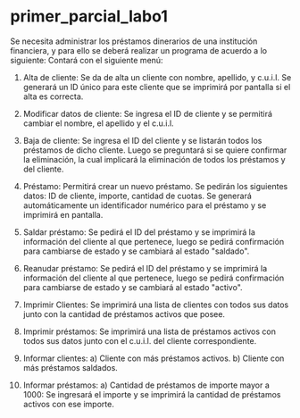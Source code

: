 # primer_parcial_labo1
Se necesita administrar los préstamos dinerarios de una institución financiera, y para
ello se deberá realizar un programa de acuerdo a lo siguiente:
Contará con el siguiente menú:
1) Alta de cliente: Se da de alta un cliente con nombre, apellido, y c.u.i.l. Se generará
un ID único para este cliente que se imprimirá por pantalla si el alta es correcta.
2) Modificar datos de cliente: Se ingresa el ID de cliente y se permitirá cambiar el
nombre, el apellido y el c.u.i.l.
3) Baja de cliente: Se ingresa el ID del cliente y se listarán todos los préstamos de
dicho cliente. Luego se preguntará si se quiere confirmar la eliminación, la cual
implicará la eliminación de todos los préstamos y del cliente.
4) Préstamo: Permitirá crear un nuevo préstamo. Se pedirán los siguientes datos: ID
de cliente, importe, cantidad de cuotas. Se generará automáticamente un identificador
numérico para el préstamo y se imprimirá en pantalla.
5) Saldar préstamo: Se pedirá el ID del préstamo y se imprimirá la información del
cliente al que pertenece, luego se pedirá confirmación para cambiarse de estado y se
cambiará al estado "saldado".
6) Reanudar préstamo: Se pedirá el ID del préstamo y se imprimirá la información del
cliente al que pertenece, luego se pedirá confirmación para cambiarse de estado y se
cambiará al estado "activo".
7) Imprimir Clientes: Se imprimirá una lista de clientes con todos sus datos junto con
la cantidad de préstamos activos que posee.
8) Imprimir préstamos: Se imprimirá una lista de préstamos activos con todos sus
datos junto con el c.u.i.l. del cliente correspondiente.
9) Informar clientes:
a) Cliente con más préstamos activos.
b) Cliente con más préstamos saldados.

10) Informar préstamos:
a) Cantidad de préstamos de importe mayor a 1000: Se ingresará el importe y
se imprimirá la cantidad de préstamos activos con ese importe.
